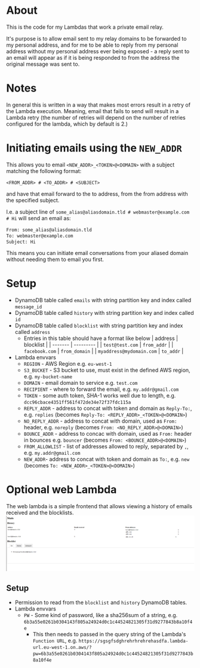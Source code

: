# About
This is the code for my Lambdas that work a private email relay.

It's purpose is to allow email sent to my relay domains to be forwarded
to my personal address, and for me to be able to reply from my personal
address without my personal address ever being exposed - a reply sent to
an email will appear as if it is being responded to from the address the
original message was sent to.

# Notes
In general this is written in a way that makes most errors result in a
retry of the Lambda execution. Meaning, email that fails to send will
result in a Lambda retry (the number of retries will depend on the
number of retries configured for the lambda, which by default is 2.)

# Initiating emails using the `NEW_ADDR`
This allows you to email `<NEW_ADDR>_<TOKEN>@<DOMAIN>` with a subject 
matching the following format:
```
<FROM_ADDR> # <TO_ADDR> # <SUBJECT>
```
and have that email forward to the to address, from the from address
with the specified subject.

I.e. a subject line of `some_alias@aliasdomain.tld # webmaster@example.com # Hi`
will send an email as:
```
From: some_alias@aliasdomain.tld
To: webmaster@example.com
Subject: Hi
```

This means you can initiate email conversations from your aliased domain without
needing them to email you first.

# Setup
* DynamoDB table called `emails` with string partition key and index called `message_id`
* DynamoDB table called `history` with string partition key and index called `id`
* DynamoDB table called `blocklist` with string partition key and index called `address`
    * Entries in this table should have a format like below
        | address | blocklist |
        | ------- | --------- |
        | `test@test.com` | `from_addr` |
        | `facebook.com` | `from_domain` |
        | `myaddress@mydomain.com` | `to_addr` |
* Lambda envvars
    * `REGION` - AWS Region e.g. `eu-west-1`
    * `S3_BUCKET` - S3 bucket to use, must exist in the defined AWS region, e.g. `my-bucket-name`
    * `DOMAIN` - email domain to service e.g. `test.com`
    * `RECIPIENT` - where to forward the email, e.g. `my.addr@gmail.com`
    * `TOKEN` - some auth token, SHA-1 works well due to length, e.g. `dcc96cbace4351ff561f472de34e72f37fdc115a`
    * `REPLY_ADDR` - address to concat with token and domain as `Reply-To:`, e.g. `replies` (becomes `Reply-To: <REPLY_ADDR>_<TOKEN>@<DOMAIN>`)
    * `NO_REPLY_ADDR` - address to concat with domain, used as `From:` header, e.g. `noreply` (becomes `From: <NO_REPLY_ADDR>@<DOMAIN>`)
    * `BOUNCE_ADDR` - address to concac with domain, used as `From:` header in bounces e.g. `bouncer` (becomes `From: <BOUNCE_ADDR>@<DOMAIN>`)
    * `FROM_ALLOWLIST` - list of addresses allowed to reply, separated by `,`, e.g. `my.addr@gmail.com`
    * `NEW_ADDR`- address to concat with token and domain as `To:`, e.g. `new` (becomes `To: <NEW_ADDR>_<TOKEN>@<DOMAIN>`)

# Optional web Lambda
The web lambda is a simple frontend that allows viewing a history of emails received and the blocklists.
![](https://github.com/kura/private-relay/raw/main/web-lambda.png)

## Setup
* Permission to read from the `blocklist` and `history` DynamoDB tables.
* Lambda envvars
    * `PW` - Some kind of password, like a sha256sum of a string, e.g. `6b3a55e0261b0304143f805a24924d0c1c44524821305f31d9277843b8a10f4e`
        * This then needs to passed in the query string of the Lambda's `Function URL`, e.g. `https://sgsgfsdghrehrhrehrehasdfa.lambda-url.eu-west-1.on.aws/?pw=6b3a55e0261b0304143f805a24924d0c1c44524821305f31d9277843b8a10f4e`